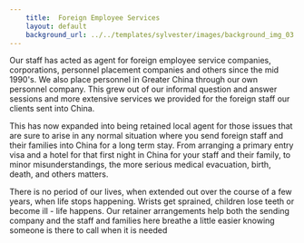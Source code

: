 ```yaml
---
    title:  Foreign Employee Services 
    layout: default
    background_url: ../../templates/sylvester/images/background_img_03.jpg
---
```

Our staff has acted as agent for foreign employee service companies, corporations, personnel placement companies and others since the mid 1990's. We also place personnel in Greater China through our own personnel company. This grew out of our informal question and answer sessions and more extensive services we provided for the foreign staff our clients sent into China.

This has now expanded into being retained local agent for those issues that are sure to arise in any normal situation where you send foreign staff and their families into China for a long term stay. From arranging a primary entry visa and a hotel for that first night in China for your staff and their family, to minor misunderstandings, the more serious medical evacuation, birth, death, and others matters.

There is no period of our lives, when extended out over the course of a few years, when life stops happening. Wrists get sprained, children lose teeth or become ill - life happens. Our retainer arrangements help both the sending company and the staff and families here breathe a little easier knowing someone is there to call when it is needed

